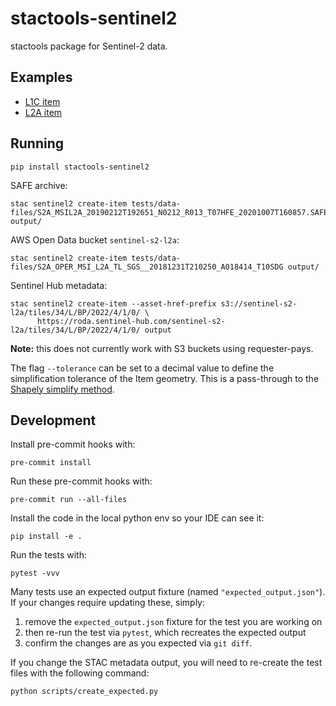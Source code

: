 # stactools-sentinel2

stactools package for Sentinel-2 data.

## Examples

- [L1C item](./examples/sentinel2-l1c-example/S2A_T01LAC_20200717T221944_L1C/S2A_T01LAC_20200717T221944_L1C.json)
- [L2A item](./examples/sentinel2-l2a-example/S2A_T07HFE_20190212T192646_L2A/S2A_T07HFE_20190212T192646_L2A.json)

## Running

```shell
pip install stactools-sentinel2
````

SAFE archive:

```shell
stac sentinel2 create-item tests/data-files/S2A_MSIL2A_20190212T192651_N0212_R013_T07HFE_20201007T160857.SAFE output/
```

AWS Open Data bucket `sentinel-s2-l2a`:

```shell
stac sentinel2 create-item tests/data-files/S2A_OPER_MSI_L2A_TL_SGS__20181231T210250_A018414_T10SDG output/
```

Sentinel Hub metadata:

```shell
stac sentinel2 create-item --asset-href-prefix s3://sentinel-s2-l2a/tiles/34/L/BP/2022/4/1/0/ \
      https://roda.sentinel-hub.com/sentinel-s2-l2a/tiles/34/L/BP/2022/4/1/0/ output
```

**Note:** this does not currently work with S3 buckets using requester-pays.

The flag `--tolerance` can be set to a decimal value to define the simplification tolerance of the Item geometry.
This is a pass-through to the [Shapely simplify method](https://shapely.readthedocs.io/en/stable/manual.html#object.simplify).

## Development

Install pre-commit hooks with:

```commandline
pre-commit install
```

Run these pre-commit hooks with:

```commandline
pre-commit run --all-files
```

Install the code in the local python env so your IDE can see it:

```commandline
pip install -e .
```

Run the tests with:

```commandline
pytest -vvv
```

Many tests use an expected output fixture (named `"expected_output.json"`).  If
your changes require updating these, simply:

1. remove the `expected_output.json` fixture for the test you are working on
2. then re-run the test via `pytest`, which recreates the expected output
3. confirm the changes are as you expected via `git diff`.

If you change the STAC metadata output, you will need to re-create the test files with the following command:

```shell
python scripts/create_expected.py
```

